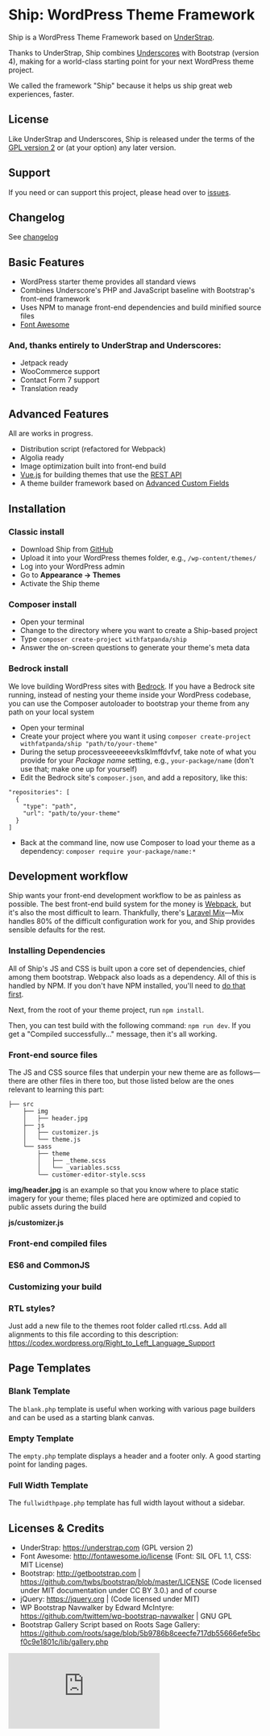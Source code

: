 # Ship: WordPress Theme Framework

Ship is a WordPress Theme Framework based on [UnderStrap](https://understrap.com).

Thanks to UnderStrap, Ship combines [Underscores](https://underscores.me) with Bootstrap (version 4), making for a world-class starting point for your next WordPress theme project. 

We called the framework "Ship" because it helps us ship great web experiences, faster.

## License
Like UnderStrap and Underscores, Ship is released under the terms of the [GPL version 2](http://www.gnu.org/licenses/old-licenses/gpl-2.0.en.html) or (at your option) any later version.

## Support
If you need or can support this project, please head over to [issues](https://github.com/withfatpanda/ship/issues).

## Changelog
See [changelog](CHANGELOG.md)

## Basic Features
- WordPress starter theme provides all standard views 
- Combines Underscore's PHP and JavaScript baseline with Bootstrap's front-end framework
- Uses NPM to manage front-end dependencies and build minified source files
- [Font Awesome](http://fortawesome.github.io/Font-Awesome/)

### And, thanks entirely to UnderStrap and Underscores:
- Jetpack ready
- WooCommerce support
- Contact Form 7 support
- Translation ready

## Advanced Features
All are works in progress.

- Distribution script (refactored for Webpack)
- Algolia ready
- Image optimization built into front-end build
- [Vue.js](https://vuejs.org/) for building themes that use the [REST API](https://developer.wordpress.org/rest-api/)
- A theme builder framework based on [Advanced Custom Fields](https://www.advancedcustomfields.com)

## Installation

### Classic install
- Download Ship from [GitHub](https://github.com/withfatpanda/ship)
- Upload it into your WordPress themes folder, e.g., `/wp-content/themes/`
- Log into your WordPress admin
- Go to **Appearance → Themes**
- Activate the Ship theme

### Composer install
- Open your terminal
- Change to the directory where you want to create a Ship-based project
- Type `composer create-project withfatpanda/ship`
- Answer the on-screen questions to generate your theme's meta data

### Bedrock install
We love building WordPress sites with [Bedrock](https://roots.io/bedrock/). If you have a Bedrock site running, instead of nesting your theme inside your WordPress codebase, you can use the Composer autoloader to bootstrap your theme from any path on your local system

- Open your terminal
- Create your project where you want it using `composer create-project withfatpanda/ship "path/to/your-theme"`
- During the setup processveeeeeevkslklmffdvfvf, take note of what you provide for your *Package name* setting, e.g., `your-package/name` (don't use that; make one up for yourself)
- Edit the Bedrock site's `composer.json`, and add a repository, like this:

```
"repositories": [
  {
    "type": "path",
    "url": "path/to/your-theme"
  }
]
```

- Back at the command line, now use Composer to load your theme as a dependency: `composer require your-package/name:*`

## Development workflow
Ship wants your front-end development workflow to be as painless as possible. The best front-end build system for the money is [Webpack](https://webpack.github.io/), but it's also the most difficult to learn. Thankfully, there's [Laravel Mix](https://github.com/JeffreyWay/laravel-mix)—Mix handles 80% of the difficult configuration work for you, and Ship provides sensible defaults for the rest. 

### Installing Dependencies
All of Ship's JS and CSS is built upon a core set of dependencies, chief among them bootstrap. Webpack also loads as a dependency. All of this is handled by NPM. If you don't have NPM installed, you'll need to [do that first](https://www.npmjs.com/get-npm).

Next, from the root of your theme project, run `npm install`.

Then, you can test build with the following command: `npm run dev`. If you get a "Compiled successfully..." message, then it's all working.

### Front-end source files
The JS and CSS source files that underpin your new theme are as follows—there are other files in there too, but those listed below are the ones relevant to learning this part:

```
├── src
    ├── img
    │   ├── header.jpg
    ├── js
    │   ├── customizer.js
    │   └── theme.js
    └── sass
        ├── theme
        │   ├── _theme.scss
        │   └── _variables.scss
        └── customer-editor-style.scss
```

**img/header.jpg** is an example so that you know where to place static imagery for your theme; files placed here are optimized and copied to public assets during the build

**js/customizer.js** 

### Front-end compiled files


### ES6 and CommonJS



### Customizing your build

### RTL styles?
Just add a new file to the themes root folder called rtl.css. Add all alignments to this file according to this description:
https://codex.wordpress.org/Right_to_Left_Language_Support

## Page Templates

### Blank Template

The `blank.php` template is useful when working with various page builders and can be used as a starting blank canvas.

### Empty Template

The `empty.php` template displays a header and a footer only. A good starting point for landing pages.

### Full Width Template

The `fullwidthpage.php` template has full width layout without a sidebar.

## Licenses & Credits
- UnderStrap: https://understrap.com (GPL version 2)
- Font Awesome: http://fontawesome.io/license (Font: SIL OFL 1.1, CSS: MIT License)
- Bootstrap: http://getbootstrap.com | https://github.com/twbs/bootstrap/blob/master/LICENSE (Code licensed under MIT documentation under CC BY 3.0.)
and of course
- jQuery: https://jquery.org | (Code licensed under MIT)
- WP Bootstrap Navwalker by Edward McIntyre: https://github.com/twittem/wp-bootstrap-navwalker | GNU GPL
- Bootstrap Gallery Script based on Roots Sage Gallery: https://github.com/roots/sage/blob/5b9786b8ceecfe717db55666efe5bcf0c9e1801c/lib/gallery.php


[![Analytics](https://ga-beacon.appspot.com/UA-5440532-14/withfatpanda/ship/README.md)](https://github.com/igrigorik/ga-beacon)
